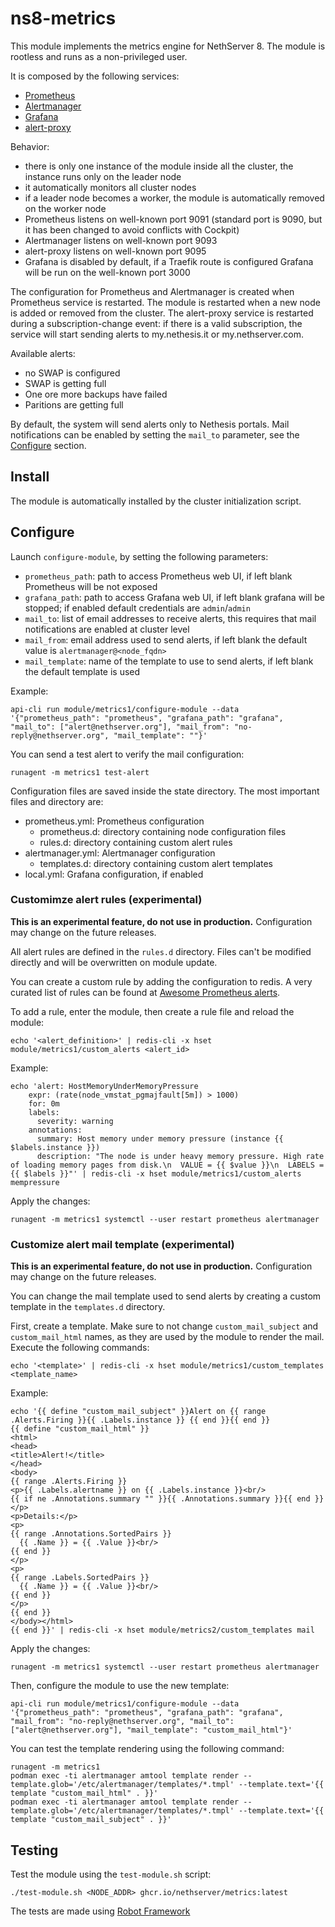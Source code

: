 # ns8-metrics

This module implements the metrics engine for NethServer 8.
The module is rootless and runs as a non-privileged user.

It is composed by the following services:

- [Prometheus](https://prometheus.io/)
- [Alertmanager](https://prometheus.io/docs/alerting/alertmanager/)
- [Grafana](https://grafana.com/)
- [alert-proxy](alert-proxy/README.md)

Behavior:

- there is only one instance of the module inside all the cluster, the instance runs only on the leader node
- it automatically monitors all cluster nodes
- if a leader node becomes a worker, the module is automatically removed on the worker node
- Prometheus listens on well-known port 9091 (standard port is 9090, but it has been changed to avoid conflicts with Cockpit)
- Alertmanager listens on well-known port 9093
- alert-proxy listens on well-known port 9095
- Grafana is disabled by default, if a Traefik route is configured Grafana will be run on the well-known port 3000

The configuration for Prometheus and Alertmanager is created when Prometheus service is restarted.
The module is restarted when a new node is added or removed from the cluster.
The alert-proxy service is restarted during a subscription-change event: if there is a valid subscription, the service will start
sending alerts to my.nethesis.it or my.nethserver.com.

Available alerts:
- no SWAP is configured
- SWAP is getting full
- One ore more backups have failed
- Paritions are getting full

By default, the system will send alerts only to Nethesis portals.
Mail notifications can be enabled by setting the `mail_to` parameter, see the [Configure](#configure) section.

## Install

The module is automatically installed by the cluster initialization script.

## Configure

Launch `configure-module`, by setting the following parameters:
- `prometheus_path`: path to access Prometheus web UI, if left blank Prometheus will be not exposed
- `grafana_path`: path to access Grafana web UI, if left blank grafana will be stopped; if enabled default credentials are `admin`/`admin`
- `mail_to`: list of email addresses to receive alerts, this requires that mail notifications are enabled at cluster level
- `mail_from`: email address used to send alerts, if left blank the default value is `alertmanager@<node_fqdn>`
- `mail_template`: name of the template to use to send alerts, if left blank the default template is used

Example:

    api-cli run module/metrics1/configure-module --data '{"prometheus_path": "prometheus", "grafana_path": "grafana", "mail_to": ["alert@nethserver.org"], "mail_from": "no-reply@nethserver.org", "mail_template": ""}'

You can send a test alert to verify the mail configuration:

    runagent -m metrics1 test-alert

Configuration files are saved inside the state directory. The most important files and directory are:

- prometheus.yml: Prometheus configuration
  - prometheus.d: directory containing node configuration files
  - rules.d: directory containing custom alert rules
- alertmanager.yml: Alertmanager configuration
  - templates.d: directory containing custom alert templates
- local.yml: Grafana configuration, if enabled

### Customimze alert rules (experimental)

**This is an experimental feature, do not use in production.**
Configuration may change on the future releases.

All alert rules are defined in the `rules.d` directory. Files can't be modified directly and will be overwritten on module update.

You can create a custom rule by adding the configuration to redis.
A very curated list of rules can be found at [Awesome Prometheus alerts](https://samber.github.io/awesome-prometheus-alerts/).

To add a rule, enter the module, then create a rule file and reload the module:
```
echo '<alert_definition>' | redis-cli -x hset module/metrics1/custom_alerts <alert_id>
```

Example:
```
echo 'alert: HostMemoryUnderMemoryPressure
    expr: (rate(node_vmstat_pgmajfault[5m]) > 1000)
    for: 0m
    labels:
      severity: warning
    annotations:
      summary: Host memory under memory pressure (instance {{ $labels.instance }})
      description: "The node is under heavy memory pressure. High rate of loading memory pages from disk.\n  VALUE = {{ $value }}\n  LABELS = {{ $labels }}"' | redis-cli -x hset module/metrics1/custom_alerts mempressure
```

Apply the changes:
```
runagent -m metrics1 systemctl --user restart prometheus alertmanager
```

### Customize alert mail template (experimental)

**This is an experimental feature, do not use in production.**
Configuration may change on the future releases.

You can change the mail template used to send alerts by creating a custom template in the `templates.d` directory.

First, create a template.
Make sure to not change `custom_mail_subject` and `custom_mail_html` names, as they are used by the module to render the mail.
Execute the following commands:
```
echo '<template>' | redis-cli -x hset module/metrics1/custom_templates <template_name>
```

Example:
```
echo '{{ define "custom_mail_subject" }}Alert on {{ range .Alerts.Firing }}{{ .Labels.instance }} {{ end }}{{ end }}
{{ define "custom_mail_html" }}
<html>
<head>
<title>Alert!</title>
</head>
<body>
{{ range .Alerts.Firing }}
<p>{{ .Labels.alertname }} on {{ .Labels.instance }}<br/>
{{ if ne .Annotations.summary "" }}{{ .Annotations.summary }}{{ end }}</p>
<p>Details:</p>
<p>
{{ range .Annotations.SortedPairs }}
  {{ .Name }} = {{ .Value }}<br/>
{{ end }}
</p>
<p>
{{ range .Labels.SortedPairs }}
  {{ .Name }} = {{ .Value }}<br/>
{{ end }}
</p>
{{ end }}
</body></html>
{{ end }}' | redis-cli -x hset module/metrics2/custom_templates mail
```

Apply the changes:
```
runagent -m metrics1 systemctl --user restart prometheus alertmanager
```

Then, configure the module to use the new template:
```
api-cli run module/metrics1/configure-module --data '{"prometheus_path": "prometheus", "grafana_path": "grafana", "mail_from": "no-reply@nethserver.org", "mail_to": ["alert@nethserver.org"], "mail_template": "custom_mail_html"}'
```

You can test the template rendering using the following command:
```
runagent -m metrics1
podman exec -ti alertmanager amtool template render --template.glob='/etc/alertmanager/templates/*.tmpl' --template.text='{{ template "custom_mail_html" . }}'
podman exec -ti alertmanager amtool template render --template.glob='/etc/alertmanager/templates/*.tmpl' --template.text='{{ template "custom_mail_subject" . }}'
```

## Testing

Test the module using the `test-module.sh` script:

    ./test-module.sh <NODE_ADDR> ghcr.io/nethserver/metrics:latest

The tests are made using [Robot Framework](https://robotframework.org/)
